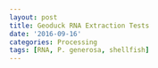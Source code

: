 ```yaml
---
layout: post
title: Geoduck RNA Extraction Tests
date: '2016-09-16'
categories: Processing
tags: [RNA, P. generosa, shellfish]
---
```


